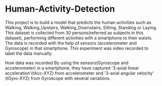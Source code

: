 # Human-Activity-Detection

This project is to build a model that predicts the human activities such as Walking,
Walking_Upstairs, Walking_Downstairs, Sitting, Standing or Laying.
This dataset is collected from 30 persons(referred as subjects in this dataset), performing different
activities with a smartphone to their waists. The data is recorded with the help of sensors
(accelerometer and Gyroscope) in that smartphone. This experiment was video recorded to label
the data manually.

How data was recorded
By using the sensors(Gyroscope and accelerometer) in a smartphone, they have captured '3-axial
linear acceleration'(tAcc-XYZ) from accelerometer and '3-axial angular velocity' (tGyro-XYZ) from
Gyroscope with several variations.
